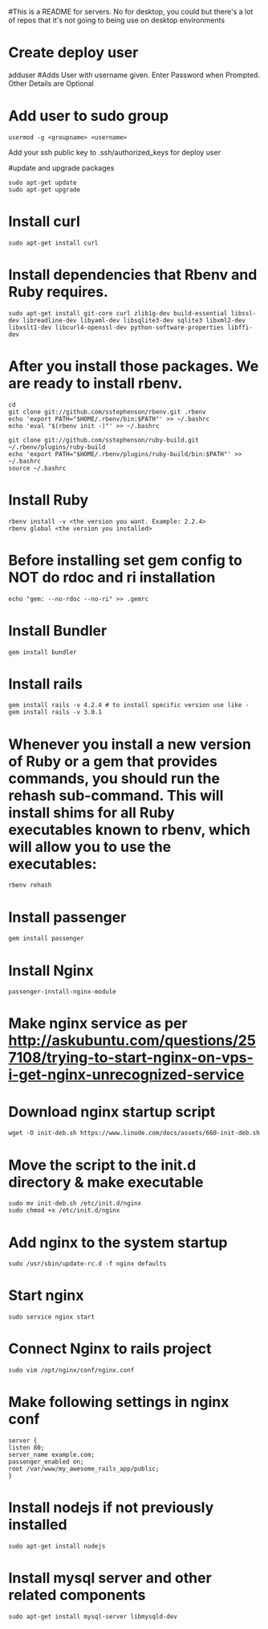 #This is a README for servers. No for desktop, you could but there's a lot of repos that it's not going to being use on desktop environments

# Create deploy user
adduser <username> #Adds User with username given. Enter Password when Prompted. Other Details are Optional
# Add user to sudo group
```
usermod -g <groupname> <username>
```
Add your ssh public key to .ssh/authorized_keys for deploy user

#update and upgrade packages
```
sudo apt-get update
sudo apt-get upgrade
```

# Install curl
```
sudo apt-get install curl
```
# Install dependencies that Rbenv and Ruby requires.
```
sudo apt-get install git-core curl zlib1g-dev build-essential libssl-dev libreadline-dev libyaml-dev libsqlite3-dev sqlite3 libxml2-dev libxslt1-dev libcurl4-openssl-dev python-software-properties libffi-dev
```
# After you install those packages. We are ready to install rbenv.
```
cd
git clone git://github.com/sstephenson/rbenv.git .rbenv
echo 'export PATH="$HOME/.rbenv/bin:$PATH"' >> ~/.bashrc
echo 'eval "$(rbenv init -)"' >> ~/.bashrc

git clone git://github.com/sstephenson/ruby-build.git ~/.rbenv/plugins/ruby-build
echo 'export PATH="$HOME/.rbenv/plugins/ruby-build/bin:$PATH"' >> ~/.bashrc
source ~/.bashrc
```

# Install Ruby
```
rbenv install -v <the version you want. Example: 2.2.4>
rbenv global <the version you installed>
```

# Before installing set gem config to NOT do rdoc and ri installation
```
echo "gem: --no-rdoc --no-ri" >> .gemrc
```

# Install Bundler
```
gem install bundler
```

# Install rails
```
gem install rails -v 4.2.4 # to install specific version use like - gem install rails -v 3.0.1
```

# Whenever you install a new version of Ruby or a gem that provides commands, you should run the rehash sub-command. This will install shims for all Ruby executables known to rbenv, which will allow you to use the executables:
```
rbenv rehash
```

# Install passenger
```
gem install passenger
```

# Install Nginx
```
passenger-install-nginx-module
```

# Make nginx service as per http://askubuntu.com/questions/257108/trying-to-start-nginx-on-vps-i-get-nginx-unrecognized-service
# Download nginx startup script
```
wget -O init-deb.sh https://www.linode.com/docs/assets/660-init-deb.sh
```

# Move the script to the init.d directory & make executable
```
sudo mv init-deb.sh /etc/init.d/nginx
sudo chmod +x /etc/init.d/nginx
```

# Add nginx to the system startup
```
sudo /usr/sbin/update-rc.d -f nginx defaults
```

# Start nginx
```
sudo service nginx start 
```

# Connect Nginx to rails project
```
sudo vim /opt/nginx/conf/nginx.conf
```

# Make following settings in nginx conf
```
server { 
listen 80; 
server_name example.com; 
passenger_enabled on; 
root /var/www/my_awesome_rails_app/public; 
}
```

# Install nodejs if not previously installed
```
sudo apt-get install nodejs
```

# Install mysql server and other related components
```
sudo apt-get install mysql-server libmysqld-dev
```
